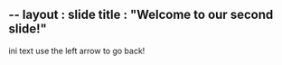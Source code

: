 --
layout : slide
title : "Welcome to our second slide!"
--
ini text
use the left arrow to go back!
